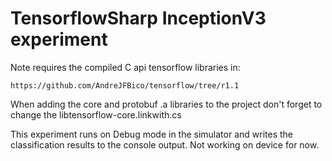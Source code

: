 # TensorflowSharp InceptionV3 experiment

Note requires the compiled C api tensorflow libraries in:
```
https://github.com/AndreJFBico/tensorflow/tree/r1.1
```
When adding the core and protobuf .a libraries to the project don't forget to change the libtensorflow-core.linkwith.cs 

This experiment runs on Debug mode in the simulator and writes the classification results to the console output. Not working on device for now.
